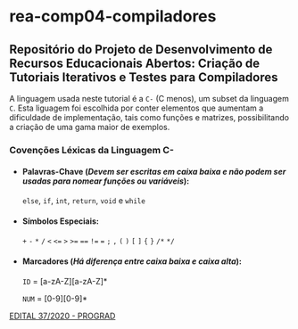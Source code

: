 # rea-comp04-compiladores

## Repositório do Projeto de Desenvolvimento de Recursos Educacionais Abertos: Criação de Tutoriais Iterativos e Testes para Compiladores

A linguagem usada neste tutorial é a `C-` (C menos), um subset da linguagem `C`. Esta liguagem foi escolhida por conter elementos que aumentam a dificuldade de implementação, tais como funções e matrizes, possibilitando a criação de uma gama maior de exemplos.

### Covenções Léxicas da Linguagem C-

- #### Palavras-Chave (*Devem ser escritas em caixa baixa e não podem ser usadas para nomear funções ou variáveis*):

  `else`, `if`, `int`, `return`, `void` e `while`

- #### Símbolos Especiais:
  `+` `-` `*` `/` `<` `<=` `>` `>=` `==` `!=` `=` `;` `,` `(` `)` `[` `]` `{` `}` `/*` `*/`

- #### Marcadores (*Há diferença entre caixa baixa e caixa alta*):
  `ID` = [a-zA-Z][a-zA-Z]*
  
  `NUM` = [0-9][0-9]*

[EDITAL 37/2020 - PROGRAD](https://sei.utfpr.edu.br/sei/publicacoes/controlador_publicacoes.php?acao=publicacao_visualizar&id_documento=2039976&id_orgao_publicacao=0)

